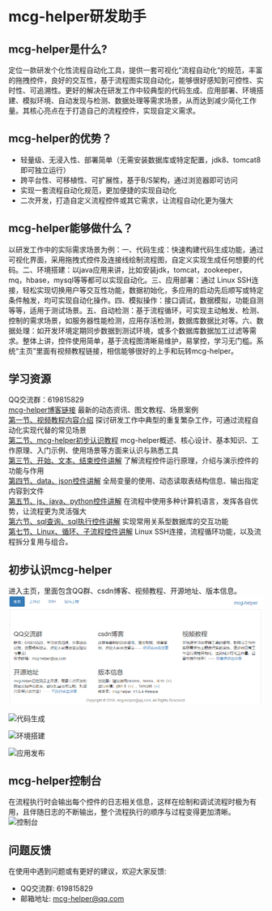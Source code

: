 # mcg-helper研发助手
## mcg-helper是什么?

定位一款研发个化性流程自动化工具，提供一套可视化”流程自动化“的规范，丰富的拖拽控件，良好的交互性，基于流程图实现自动化，能够很好感知到可控性、实时性、可追溯性。更好的解决在研发工作中较典型的代码生成、应用部署、环境搭建、模拟环境、自动发现与检测、数据处理等需求场景，从而达到减少简化工作量。其核心亮点在于打造自己的流程控件，实现自定义需求。

## mcg-helper的优势？
* 轻量级、无浸入性、部署简单（无需安装数据库或特定配置，jdk8、tomcat8即可独立运行）
* 跨平台性、可移植性、可扩展性，基于B/S架构，通过浏览器即可访问
* 实现一套流程自动化规范，更加便捷的实现自动化
* 二次开发，打造自定义流程控件或其它需求，让流程自动化更为强大

## mcg-helper能够做什么？

以研发工作中的实际需求场景为例：一、代码生成：快速构建代码生成功能，通过可视化界面，采用拖拽式控件及连接线绘制流程图，自定义实现生成任何想要的代码。二、环境搭建：以java应用来讲，比如安装jdk，tomcat，zookeeper，mq，hbase，mysql等等都可以实现自动化。三、应用部署：通过 Linux SSH连接，轻松实现切换用户等交互性功能，数据初始化，多应用的启动先后顺写或特定条件触发，均可实现自动化操作。四、模拟操作：接口调试，数据模拟，功能自测等等，适用于测试场景。五、自动检测：基于流程循环，可实现主动触发、检测、控制的需求场景，如服务器性能检测，应用存活检测，数据库数据比对等。六、数据处理：如开发环境定期同步数据到测试环境，或多个数据库数据加工过滤等需求。整体上讲，控件使用简单，基于流程图清晰易维护，易掌控，学习无门槛。系统“主页”里面有视频教程链接，相信能够很好的上手和玩转mcg-helper。

## 学习资源
QQ交流群：619815829  
[mcg-helper博客链接](http://blog.csdn.net/loginandpwd)  最新的动态资讯、图文教程、场景案例  
[第一节、视频教程内容介绍](https://edu.csdn.net/course/play/5954)  探讨研发工作中典型的重复繁杂工作，可通过流程自动化实现代替的常见场景  
[第二节、mcg-helper初步认识教程](https://edu.csdn.net/course/play/5954/300130) mcg-helper概述、核心设计、基本知识、工作原理、入门示例、使用场景等方面来认识与熟悉工具  
[第三节、开始、文本、结束控件讲解](https://edu.csdn.net/course/play/5954/300416)  了解流程控件运行原理，介绍与演示控件的功能与作用  
[第四节、data、json控件讲解](https://edu.csdn.net/course/play/5954/305640)  全局变量的使用、动态读取表结构信息、输出指定内容到文件  
[第五节、js、java、python控件讲解](https://edu.csdn.net/course/play/5954/309934)  在流程中使用多种计算机语言，发挥各自优势，让流程更为灵活强大  
[第六节、sql查询、sql执行控件讲解](https://edu.csdn.net/course/play/5954/310142)  实现常用关系型数据库的交互功能  
[第七节、Linux、循环、子流程控件讲解](https://edu.csdn.net/course/play/5954/324751)  Linux SSH连接，流程循环功能，以及流程拆分复用与组合。  

## 初步认识mcg-helper
  进入主页，里面包含QQ群、csdn博客、视频教程、开源地址、版本信息。
![主页](https://github.com/mcg-helper/mcg-helper/raw/master/image/home.png)

![代码生成](https://github.com/mcg-helper/mcg-helper/raw/master/image/genCode.jpg)

![环境搭建](https://github.com/mcg-helper/mcg-helper/raw/master/image/build.jpg)

![应用发布](https://github.com/mcg-helper/mcg-helper/raw/master/image/publish.jpg)

## mcg-helper控制台
在流程执行时会输出每个控件的日志相关信息，这样在绘制和调试流程时极为有用，且伴随日志的不断输出，整个流程执行的顺序与过程变得更加清晰。
![控制台](https://github.com/mcg-helper/mcg-helper/raw/master/image/console.png)

## 问题反馈
在使用中遇到问题或有更好的建议，欢迎大家反馈:

* QQ交流群: 619815829
* 邮箱地址: mcg-helper@qq.com
